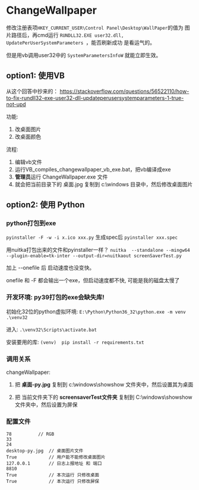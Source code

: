 # ChangeWallpaper

修改注册表项`HKEY_CURRENT_USER\Control Panel\Desktop\WallPaper`的值为 图片路径后，再cmd运行 `RUNDLL32.EXE user32.dll, UpdatePerUserSystemParameters `，能否刷新成功 是看运气的。

但是用vb调用user32中的 `SystemParametersInfoW` 就能立即生效。 


## option1: 使用VB
从这个回答中抄来的：
https://stackoverflow.com/questions/56522110/how-to-fix-rundll32-exe-user32-dll-updateperusersystemparameters-1-true-not-upd

功能:
1. 改桌面图片
2. 改桌面颜色


流程:
1. 编辑vb文件
2. 运行VB_compiles_changewallpaper_vb_exe.bat，把vb编译成exe
3. **管理员**运行 ChangeWallpaper.exe 文件
4. 就会把当前目录下的 桌面.jpg 复制到 c:\windows 目录中，然后修改桌面图片

## option2: 使用 Python
### python打包到exe
`pyinstaller -F -w -i x.ico xxx.py`
生成spec后
`pyinstaller xxx.spec`

用nuitka打包出来的文件和pyinstaller一样？ `nuitka  --standalone --mingw64 --plugin-enable=tk-inter --output-dir=nuitkaout screenSaverTest.py`

加上 --onefile 后 启动速度也没变快。

onefile 和 -F 都会输出一个exe，但启动速度都不快, 可能是我的磁盘太慢了

### 开发环境: py39打包的exe会缺失库!
初始化32位的python虚拟环境: `E:\Python\Python36_32\python.exe -m venv .\venv32`

进入: `.\venv32\Scripts\activate.bat`

安装要用的库: `(venv)  pip install -r requirements.txt`

### 调用关系

changeWallpaper:

1. 把 **桌面-py.jpg** 复制到 c:\windows\showshow 文件夹中，然后设置其为桌面

2. 把 当前文件夹下的 **screensaverTest文件夹** 复制到 C:\windows\showshow 文件夹中，然后设置为屏保



### 配置文件
```
78          // RGB
33
24
desktop-py.jpg  // 桌面图片文件
True            // 用户能不能修改桌面图片
127.0.0.1       // 日志上报地址 和 端口
8810           
True            // 本次运行 只修改桌面
True            // 本次运行 只修改屏保
```
